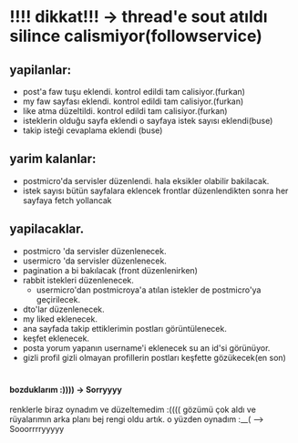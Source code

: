 # !!!! dikkat!!! -> thread'e sout atıldı silince calismiyor(followservice)
## yapilanlar:
* post'a faw tuşu eklendi. kontrol edildi tam calisiyor.(furkan)
* my faw sayfası eklendi. kontrol edildi tam calisiyor.(furkan)
* like atma düzeltildi. kontrol edildi tam calisiyor.(furkan)
* isteklerin olduğu sayfa eklendi o sayfaya istek sayısı eklendi(buse)
* takip isteği cevaplama eklendi (buse)


## yarim kalanlar:
* postmicro'da servisler  düzenlendi. hala eksikler olabilir bakilacak.
* istek sayısı bütün sayfalara eklencek frontlar düzenlendikten sonra her sayfaya fetch yollancak 

## yapilacaklar.
* postmicro 'da servisler düzenlenecek.
* usermicro 'da servisler düzenlenecek.
* pagination a bi bakılacak (front düzenlenirken)
* rabbit istekleri düzenlenecek.
  * usermicro'dan postmicroya'a atılan istekler de postmicro'ya geçirilecek.
* dto'lar düzenlenecek.
* my liked eklenecek.
* ana sayfada takip ettiklerimin postları görüntülenecek.
* keşfet eklenecek.
* posta yorum yapanın username'i eklenecek su an id'si görünüyor.
* gizli profil gizli olmayan profillerin postları keşfette gözükecek(en son)


#
#

#### bozduklarım :)))) -> Sorryyyy
renklerle biraz oynadım ve düzeltemedim :(((( 
gözümü çok aldı ve rüyalarımın arka planı bej rengi oldu artık. o yüzden oynadım :__(
 --> Sooorrrryyyyy

